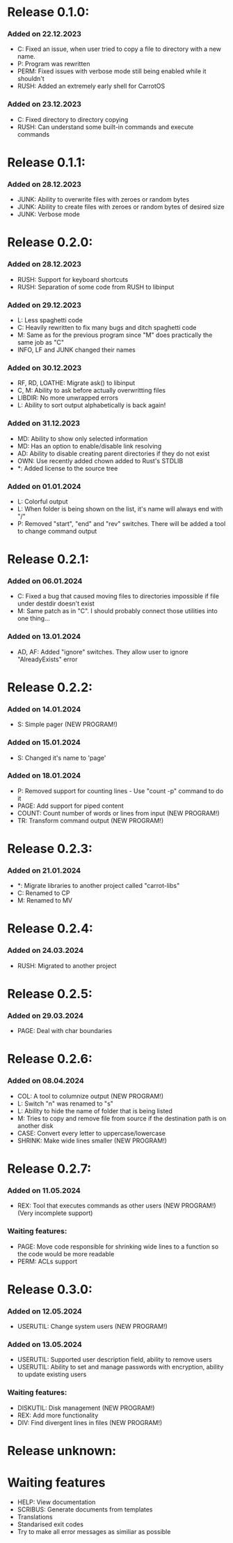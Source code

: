 
# Release 0.1.0:

### Added on 22.12.2023

- C: Fixed an issue, when user tried to copy a file to directory with a new name.
- P: Program was rewritten
- PERM: Fixed issues with verbose mode still being enabled while it shouldn't
- RUSH: Added an extremely early shell for CarrotOS

### Added on 23.12.2023

- C: Fixed directory to directory copying
- RUSH: Can understand some built-in commands and execute commands

# Release 0.1.1:

### Added on 28.12.2023

- JUNK: Ability to overwrite files with zeroes or random bytes
- JUNK: Ability to create files with zeroes or random bytes of desired size
- JUNK: Verbose mode

# Release 0.2.0:

### Added on 28.12.2023

- RUSH: Support for keyboard shortcuts
- RUSH: Separation of some code from RUSH to libinput

### Added on 29.12.2023

- L: Less spaghetti code
- C: Heavily rewritten to fix many bugs and ditch spaghetti code
- M: Same as for the previous program since "M" does practically the same job as "C"
- INFO, LF and JUNK changed their names

### Added on 30.12.2023

- RF, RD, LOATHE: Migrate ask() to libinput
- C, M: Ability to ask before actually overwritting files
- LIBDIR: No more unwrapped errors
- L: Ability to sort output alphabetically is back again!

### Added on 31.12.2023

- MD: Ability to show only selected information
- MD: Has an option to enable/disable link resolving
- AD: Ability to disable creating parent directories if they do not exist
- OWN: Use recently added chown added to Rust's STDLIB
- *: Added license to the source tree

### Added on 01.01.2024

- L: Colorful output
- L: When folder is being shown on the list, it's name will always end with "/"
- P: Removed "start", "end" and "rev" switches. There will be added a tool to change command output

# Release 0.2.1:

### Added on 06.01.2024

- C: Fixed a bug that caused moving files to directories impossible if file under destdir doesn't exist
- M: Same patch as in "C". I should probably connect those utilities into one thing...

### Added on 13.01.2024

- AD, AF: Added "ignore" switches. They allow user to ignore "AlreadyExists" error

# Release 0.2.2:

### Added on 14.01.2024

- S: Simple pager (NEW PROGRAM!)

### Added on 15.01.2024

- S: Changed it's name to 'page'

### Added on 18.01.2024

- P: Removed support for counting lines - Use "count -p" command to do it
- PAGE: Add support for piped content
- COUNT: Count number of words or lines from input (NEW PROGRAM!)
- TR: Transform command output (NEW PROGRAM!)

# Release 0.2.3:

### Added on 21.01.2024

 - *: Migrate libraries to another project called "carrot-libs"
 - C: Renamed to CP
 - M: Renamed to MV

# Release 0.2.4:

### Added on 24.03.2024

- RUSH: Migrated to another project

# Release 0.2.5:

### Added on 29.03.2024

- PAGE: Deal with char boundaries

# Release 0.2.6:

### Added on 08.04.2024

- COL: A tool to columnize output (NEW PROGRAM!)
- L: Switch "n" was renamed to "s"
- L: Ability to hide the name of folder that is being listed
- M: Tries to copy and remove file from source if the destination path is on another disk
- CASE: Convert every letter to uppercase/lowercase
- SHRINK: Make wide lines smaller (NEW PROGRAM!)

# Release 0.2.7:

### Added on 11.05.2024

- REX: Tool that executes commands as other users (NEW PROGRAM!) (Very incomplete support)

### Waiting features:

- PAGE: Move code responsible for shrinking wide lines to a function so the code would be more readable
- PERM: ACLs support

# Release 0.3.0:

### Added on 12.05.2024

- USERUTIL: Change system users (NEW PROGRAM!)

### Added on 13.05.2024

- USERUTIL: Supported user description field, ability to remove users
- USERUTIL: Ability to set and manage passwords with encryption, ability to update existing users

### Waiting features:

- DISKUTIL: Disk management (NEW PROGRAM!)
- REX: Add more functionality
- DIV: Find divergent lines in files (NEW PROGRAM!)

# Release unknown:

# Waiting features

- HELP: View documentation
- SCRIBUS: Generate documents from templates
- Translations
- Standarised exit codes
- Try to make all error messages as similiar as possible
